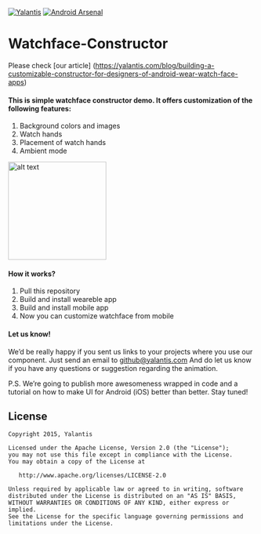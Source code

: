 [![Yalantis](https://github.com/Yalantis/Watchface-Constructor/blob/master/badge.png)](https://yalantis.com/?utm_source=github)
[![Android Arsenal](https://img.shields.io/badge/Android%20Arsenal-Watchface--Constructor-green.svg?style=true)](https://android-arsenal.com/details/1/2866)

# Watchface-Constructor
Please check [our article] 
(https://yalantis.com/blog/building-a-customizable-constructor-for-designers-of-android-wear-watch-face-apps)

#### This is simple watchface constructor demo. It offers customization of the following features:

1. Background colors and images
2. Watch hands 
3. Placement of watch hands   
4. Ambient mode 

<img src="https://github.com/Yalantis/Watchface-Constructor/blob/master/app_watch_dribbble.gif" alt="alt text" style="width:200;height:200">

#### How it works?

1. Pull this repository
2. Build and install weareble app
3. Build and install mobile app
4. Now you can customize watchface from mobile

#### Let us know!

We’d be really happy if you sent us links to your projects where you use our component. Just send an email to github@yalantis.com And do let us know if you have any questions or suggestion regarding the animation. 

P.S. We’re going to publish more awesomeness wrapped in code and a tutorial on how to make UI for Android (iOS) better than better. Stay tuned!

## License

    Copyright 2015, Yalantis

    Licensed under the Apache License, Version 2.0 (the "License");
    you may not use this file except in compliance with the License.
    You may obtain a copy of the License at

       http://www.apache.org/licenses/LICENSE-2.0

    Unless required by applicable law or agreed to in writing, software
    distributed under the License is distributed on an "AS IS" BASIS,
    WITHOUT WARRANTIES OR CONDITIONS OF ANY KIND, either express or implied.
    See the License for the specific language governing permissions and
    limitations under the License.
